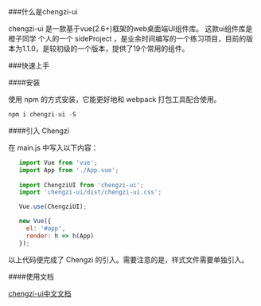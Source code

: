 ###什么是chengzi-ui

chengzi-ui 是一款基于vue(2.6+)框架的web桌面端UI组件库。
这款ui组件库是 橙子同学 个人的一个 sideProject ，是业余时间编写的一个练习项目，目前的版本为1.1.0，是较初级的一个版本，提供了19个常用的组件。

###快速上手

####安装

使用 npm 的方式安装，它能更好地和 webpack 打包工具配合使用。
 ```js   
npm i chengzi-ui -S  
```
####引入 Chengzi

在 main.js 中写入以下内容：
                
 ```js 
    import Vue from 'vue';
    import App from './App.vue';
    
    import ChengziUI from 'chengzi-ui';
    import 'chengzi-ui/dist/chengzi-ui.css';

    Vue.use(ChengziUI);

    new Vue({
      el: '#app',
      render: h => h(App)
    });
 ```                
  
以上代码便完成了 Chengzi 的引入。需要注意的是，样式文件需要单独引入。

####使用文档

[chengzi-ui中文文档](http://www.chengzz1.cn/chengziUiDoc)
